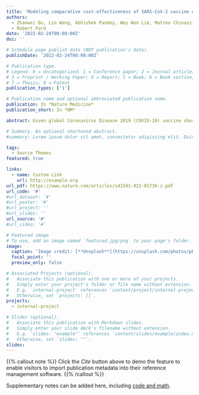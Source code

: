 ```yaml
---
title: 'Modeling comparative cost-effectiveness of SARS-CoV-2 vaccine dose fractionation in India'
authors:
  - Zhanwei Du, Lin Wang, Abhishek Pandey, Wey Wen Lim, Matteo Chinazzi, Ana Pastore y. Piontti, Eric H. Y. Lau, Peng Wu, Anup Malani, Sarah Cobey & Benjamin J. Cowling
  - Robert Ford
date: '2022-02-24T00:00:00Z'
doi: ''

# Schedule page publish date (NOT publication's date).
publishDate: '2022-02-24T00:00:00Z'

# Publication type.
# Legend: 0 = Uncategorized; 1 = Conference paper; 2 = Journal article;
# 3 = Preprint / Working Paper; 4 = Report; 5 = Book; 6 = Book section;
# 7 = Thesis; 8 = Patent
publication_types: ['1']

# Publication name and optional abbreviated publication name.
publication: In *Nature Medicine*
publication_short: In *NM*

abstract: Given global Coronavirus Disease 2019 (COVID-19) vaccine shortages and inequity of vaccine distributions, fractionation of vaccine doses might be an effective strategy for reducing public health and economic burden, notwithstanding the emergence of new variants of concern. In this study, we developed a multi-scale model incorporating population-level transmission and individual-level vaccination to estimate the costs of hospitalization and vaccination and the economic benefits of reducing COVID-19 deaths due to dose-fractionation strategies in India. We used large-scale survey data of the willingness to pay together with data of vaccine and hospital admission costs to build the model. We found that fractional doses of vaccines could be an economically viable vaccination strategy compared to alternatives of either full-dose vaccination or no vaccination. Dose-sparing strategies could save a large number of lives, even with the emergence of new variants with higher transmissibility.

# Summary. An optional shortened abstract.
#summary: Lorem ipsum dolor sit amet, consectetur adipiscing elit. Duis posuere tellus ac convallis placerat. Proin tincidunt magna sed ex sollicitudin condimentum.

tags:
  - Source Themes
featured: true

links:
  - name: Custom Link
    url: http://example.org
url_pdf: https://www.nature.com/articles/s41591-022-01736-z.pdf
url_code: '#'
#url_dataset: '#'
#url_poster: '#'
#url_project: ''
#url_slides: ''
url_source: '#'
#url_video: '#'

# Featured image
# To use, add an image named `featured.jpg/png` to your page's folder.
image:
  caption: 'Image credit: [**Unsplash**](https://unsplash.com/photos/pLCdAaMFLTE)'
  focal_point: ''
  preview_only: false

# Associated Projects (optional).
#   Associate this publication with one or more of your projects.
#   Simply enter your project's folder or file name without extension.
#   E.g. `internal-project` references `content/project/internal-project/index.md`.
#   Otherwise, set `projects: []`.
projects:
  - internal-project

# Slides (optional).
#   Associate this publication with Markdown slides.
#   Simply enter your slide deck's filename without extension.
#   E.g. `slides: "example"` references `content/slides/example/index.md`.
#   Otherwise, set `slides: ""`.
slides:
---
```


{{% callout note %}}
Click the _Cite_ button above to demo the feature to enable visitors to import publication metadata into their reference management software.
{{% /callout %}}

Supplementary notes can be added here, including [code and math](https://wowchemy.com/docs/content/writing-markdown-latex/).
